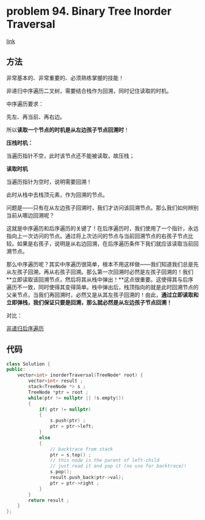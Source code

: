 # problem 94. Binary Tree Inorder Traversal

[link](https://leetcode.com/problems/binary-tree-inorder-traversal/)

## 方法

非常基本的、非常重要的、必须熟练掌握的技能！

非递归中序遍历二叉树，需要结合栈作为回溯，同时记住读取的时机。

中序遍历要求：

先左、再当前、再右边。

所以**读取一个节点的时机是从左边孩子节点回溯时**！

**压栈时机：**

当遍历指针不空，此时该节点还不能被读取，故压栈；

**读取时机**

当遍历指针为空时，说明需要回溯！

此时从栈中去栈顶元素，作为回溯的节点。

问题是——只有在从左边孩子回溯时，我们才访问该回溯节点。那么我们如何辨别当前从哪边回溯呢？

这就是中序遍历和后序遍历的关键了！在后序遍历时，我们使用了一个指针，永远指向上一次访问的节点。通过将上次访问的节点与当前回溯节点的右孩子节点比较。如果是右孩子，说明是从右边回溯，在后序遍历条件下我们就应该读取当前回溯节点。

那么中序遍历呢？其实中序遍历很简单，根本不用这样做——我们知道我们总是先从左孩子回溯，再从右孩子回溯。那么第一次回溯时必然是左孩子回溯的！我们**立即读取该回溯节点，然后将其从栈中弹出！**这点很重要。这使得其与后序遍历不一致，同时使得其变得简单。栈中弹出后，栈顶指向的就是此时回溯节点的父亲节点，当我们再回溯时，必然又是从其左孩子回溯的！由此，**通过立即读取和立即弹栈，我们保证只要是回溯，那么就必然是从左边孩子节点回溯！**

对比：

[非递归后序遍历](prob145BSTpostorder.md)

## 代码

```C++
class Solution {
public:
    vector<int> inorderTraversal(TreeNode* root) {
        vector<int> result ;
        stack<TreeNode *> s ;
        TreeNode *ptr = root ;
        while(ptr != nullptr || !s.empty())
        {
            if( ptr != nullptr)
            {
                s.push(ptr) ;
                ptr = ptr->left;
            }
            else
            {
                // backtrace from stack
                ptr = s.top() ;
                // this node is the parent of left-child
                // just read it and pop it (no use for backtrace)!
                s.pop();
                result.push_back(ptr->val);
                ptr = ptr->right ;
            }
        }
        return result ;
    }
};
```

